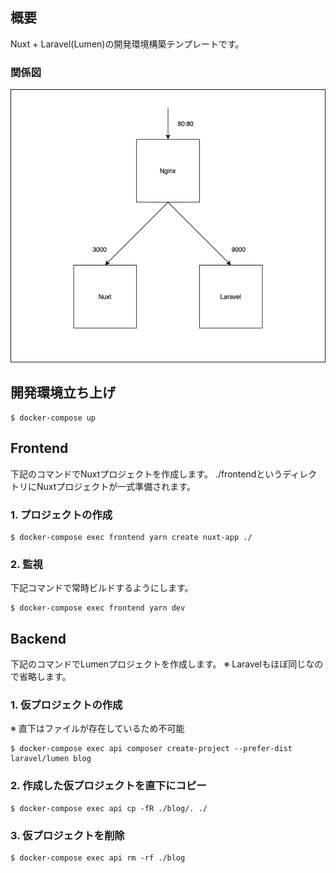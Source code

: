 ## 概要
Nuxt + Laravel(Lumen)の開発環境構築テンプレートです。

### 関係図
![structure](./doc/images/spa_dev_template.png)

## 開発環境立ち上げ
```
$ docker-compose up
```

## Frontend
下記のコマンドでNuxtプロジェクトを作成します。
./frontendというディレクトリにNuxtプロジェクトが一式準備されます。

### 1. プロジェクトの作成
```
$ docker-compose exec frontend yarn create nuxt-app ./
```

### 2. 監視
下記コマンドで常時ビルドするようにします。
```
$ docker-compose exec frontend yarn dev
```

## Backend
下記のコマンドでLumenプロジェクトを作成します。
※ Laravelもほぼ同じなので省略します。

### 1. 仮プロジェクトの作成
※ 直下はファイルが存在しているため不可能
```
$ docker-compose exec api composer create-project --prefer-dist laravel/lumen blog
```

### 2. 作成した仮プロジェクトを直下にコピー
```
$ docker-compose exec api cp -fR ./blog/. ./
```

### 3. 仮プロジェクトを削除
```
$ docker-compose exec api rm -rf ./blog
```
